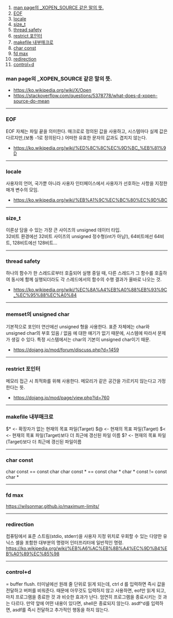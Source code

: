1. [man page의 \_XOPEN_SOURCE 같은 말의 뜻.](#man-page의-\_xopen_source-같은-말의-뜻.)
2. [EOF](#eof)
3. [locale](#locale)
4. [size_t](#size_t)
5. [thread safety](#thread-safety)
6. [restrict 포인터](#restrict-포인터)
7. [makefile 내부매크로](makefile-내부매크로)
8. [char const](#char-const)
9. [fd max](#fd-max)
10. [redirection](#redirection)
11. [control+d](#control+d)

### man page의 \_XOPEN_SOURCE 같은 말의 뜻.
- https://ko.wikipedia.org/wiki/X/Open
- https://stackoverflow.com/questions/5378778/what-does-d-xopen-source-do-mean
---
### EOF
EOF 자체는 파일 끝을 의미한다. 매크로로 정의된 값을 사용하고, 시스템마다 실제 값은 다르지만,(보통 -1로 정의된다.) 어떠한 유효한 문자의 값과도 겹치지 않는다.
- https://ko.wikipedia.org/wiki/%ED%8C%8C%EC%9D%BC_%EB%81%9D
---
### locale
사용자의 언어, 국가뿐 아니라 사용자 인터페이스에서 사용자가 선호하는 사항을 지정한 매개 변수의 모임.
- https://ko.wikipedia.org/wiki/%EB%A1%9C%EC%BC%80%EC%9D%BC
---
### size_t
이론상 담을 수 있는 가장 큰 사이즈의 unsigned 데이터 타입.<br>
32비트 환경에선 32비트 사이즈의 unsigned 정수형(int가 아님!), 64비트에선 64비트, 128비트에선 128비트...

---
### thread safety
하나의 함수가 한 스레드로부터 호출되어 실행 중일 때, 다른 스레드가 그 함수를 호출하여 동시에 함께 실행되더라도 각 스레드에서의 함수의 수행 결과가 올바로 나오는 것.
- https://ko.wikipedia.org/wiki/%EC%8A%A4%EB%A0%88%EB%93%9C_%EC%95%88%EC%A0%84
---
### memset의 unsigned char
기본적으로 포인터 연산에선 unsigned 형을 사용한다. 표준 자체에는 char와 unsigned char의 부호 있음 / 없음 에 대한 얘기가 없기 때문에, 시스템에 따라서 문제가 생길 수 있다.
특정 시스템에서는 char의 기본이 unsigned char이기 때문.
- https://dojang.io/mod/forum/discuss.php?d=1459
---
### restrict 포인터
메모리 접근 시 최적화를 위해 사용한다. 메모리가 같은 공간을 가르키지 않는다고 가정한다는 뜻.
- https://dojang.io/mod/page/view.php?id=760
---
### makefile 내부매크로
$* <- 확장자가 없는 현재의 목표 파일(Target)
$@ <- 현재의 목표 파일(Target)
$< <- 현재의 목표 파일(Target)보다 더 최근에 갱신된 파일 이름
$? <- 현재의 목표 파일(Target)보다 더 최근에 갱신된 파일이름

---
### char const
char const == const char
char const * == const char *
char * const != const char *

---
### fd max
https://wilsonmar.github.io/maximum-limits/

---
### redirection
컴퓨팅에서 표준 스트림(stdio, stderr)을 사용자 지정 위치로 우회할 수 있는 다양한 유닉스 셸을 포함한 대부분의 명령어 인터프리터에 일반적인 명령.
https://ko.wikipedia.org/wiki/%EB%A6%AC%EB%8B%A4%EC%9D%B4%EB%A0%89%EC%85%98

---
### control+d
= buffer flush. 터미널에선 원래 줄 단위로 읽게 되는데, ctrl d 를 입력하면 즉시 값을 전달하고 버퍼를 비워준다. 때문에 아무것도 입력하지 않고 사용하면, eof만 읽게 되고, 마치 프로그램을 종료한 것 과 비슷한 효과가 난다.
엄연히 프로그램을 종료시키는 것 과는 다르다. 만약 앞에 어떤 내용이 있다면, shell은 종료되지 않는다. asdf^d를 입력하면, asdf를 즉시 전달하고 추가적인 행동을 하지 않는다. 
